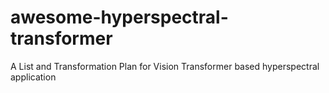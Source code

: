 # awesome-hyperspectral-transformer
A List and Transformation Plan for Vision Transformer based hyperspectral application
